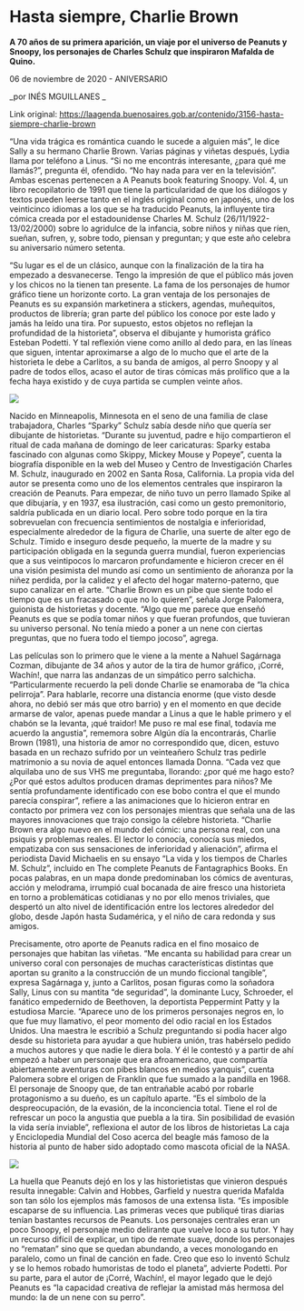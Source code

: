 # Hasta siempre, Charlie Brown

**A 70 años de su primera aparición, un viaje por el universo de Peanuts y Snoopy, los personajes de Charles Schulz que inspiraron Mafalda de Quino.**

06 de noviembre de 2020 - ANIVERSARIO

_por INÉS MGUILLANES  _

Link original: https://laagenda.buenosaires.gob.ar/contenido/3156-hasta-siempre-charlie-brown



“Una vida trágica es romántica cuando le sucede a alguien más”, le dice Sally a su hermano Charlie Brown. Varias páginas y viñetas después, Lydia llama por teléfono a Linus. “Si no me encontrás interesante, ¿para qué me llamás?”, pregunta él, ofendido. “No hay nada para ver en la televisión”. Ambas escenas pertenecen a A Peanuts book featuring Snoopy. Vol. 4, un libro recopilatorio de 1991 que tiene la particularidad de que los diálogos y textos pueden leerse tanto en el inglés original como en japonés, uno de los veinticinco idiomas a los que se ha traducido Peanuts, la influyente tira cómica creada por el estadounidense Charles M. Schulz (26/11/1922-13/02/2000) sobre lo agridulce de la infancia, sobre niños y niñas que ríen, sueñan, sufren, y, sobre todo, piensan y preguntan; y que este año celebra su aniversario número setenta.




“Su lugar es el de un clásico, aunque con la finalización de la tira ha empezado a desvanecerse. Tengo la impresión de que el público más joven y los chicos no la tienen tan presente. La fama de los personajes de humor gráfico tiene un horizonte corto. La gran ventaja de los personajes de Peanuts es su expansión marketinera a stickers, agendas, muñequitos, productos de librería; gran parte del público los conoce por este lado y jamás ha leído una tira. Por supuesto, estos objetos no reflejan la profundidad de la historieta”, observa el dibujante y humorista gráfico Esteban Podetti. Y tal reflexión viene como anillo al dedo para, en las líneas que siguen, intentar aproximarse a algo de lo mucho que el arte de la historieta le debe a Carlitos, a su banda de amigos, al perro Snoopy y al padre de todos ellos, acaso el autor de tiras cómicas más prolífico que a la fecha haya existido y de cuya partida se cumplen veinte años.




![](https://cdn.flowlikemusic.com/files/images/34967/d70303cb-cb41-4f31-b789-969326ff575d.png)




Nacido en Minneapolis, Minnesota en el seno de una familia de clase trabajadora, Charles “Sparky” Schulz sabía desde niño que quería ser dibujante de historietas. “Durante su juventud, padre e hijo compartieron el ritual de cada mañana de domingo de leer caricaturas: Sparky estaba fascinado con algunas como Skippy, Mickey Mouse y Popeye”, cuenta la biografía disponible en la web del Museo y Centro de Investigación Charles M. Schulz, inaugurado en 2002 en Santa Rosa, California. La propia vida del autor se presenta como uno de los elementos centrales que inspiraron la creación de Peanuts. Para empezar, de niño tuvo un perro llamado Spike al que dibujaría, y en 1937, esa ilustración, casi como un gesto premonitorio, saldría publicada en un diario local. Pero sobre todo porque en la tira sobrevuelan con frecuencia sentimientos de nostalgia e inferioridad, especialmente alrededor de la figura de Charlie, una suerte de alter ego de Schulz. Tímido e inseguro desde pequeño, la muerte de la madre y su participación obligada en la segunda guerra mundial, fueron experiencias que a sus veintipocos lo marcaron profundamente e hicieron crecer en él una visión pesimista del mundo así como un sentimiento de añoranza por la niñez perdida, por la calidez y el afecto del hogar materno-paterno, que supo canalizar en el arte. “Charlie Brown es un pibe que siente todo el tiempo que es un fracasado o que no lo quieren”, señala Jorge Palomera, guionista de historietas y docente. “Algo que me parece que enseñó Peanuts es que se podía tomar niños y que fueran profundos, que tuvieran su universo personal. No tenía miedo a poner a un nene con ciertas preguntas, que no fuera todo el tiempo jocoso”, agrega.




Las películas son lo primero que le viene a la mente a Nahuel Sagárnaga Cozman, dibujante de 34 años y autor de la tira de humor gráfico, ¡Corré, Wachín!, que narra las andanzas de un simpático perro salchicha. “Particularmente recuerdo la peli donde Charlie se enamoraba de “la chica pelirroja”. Para hablarle, recorre una distancia enorme (que visto desde ahora, no debió ser más que otro barrio) y en el momento en que decide armarse de valor, apenas puede mandar a Linus a que le hable primero y el chabón se la levanta, ¡qué traidor! Me puso re mal ese final, todavía me acuerdo la angustia”, rememora sobre Algún día la encontrarás, Charlie Brown (1981), una historia de amor no correspondido que, dicen, estuvo basada en un rechazo sufrido por un veinteañero Schulz tras pedirle matrimonio a su novia de aquel entonces llamada Donna. “Cada vez que alquilaba uno de sus VHS me preguntaba, llorando: ¿por qué me hago esto? ¿Por qué estos adultos producen dramas deprimentes para niños? Me sentía profundamente identificado con ese bobo contra el que el mundo parecía conspirar”, refiere a las animaciones que lo hicieron entrar en contacto por primera vez con los personajes mientras que señala una de las mayores innovaciones que trajo consigo la célebre historieta. “Charlie Brown era algo nuevo en el mundo del cómic: una persona real, con una psiquis y problemas reales. El lector lo conocía, conocía sus miedos, empatizaba con sus sensaciones de inferioridad y alienación”, afirma el periodista David Michaelis en su ensayo “La vida y los tiempos de Charles M. Schulz”, incluido en The complete Peanuts de Fantagraphics Books. En pocas palabras, en un mapa donde predominaban los cómics de aventuras, acción y melodrama, irrumpió cual bocanada de aire fresco una historieta en torno a problemáticas cotidianas y no por ello menos triviales, que despertó un alto nivel de identificación entre los lectores alrededor del globo, desde Japón hasta Sudamérica, y el niño de cara redonda y sus amigos.




Precisamente, otro aporte de Peanuts radica en el fino mosaico de personajes que habitan las viñetas. “Me encanta su habilidad para crear un universo coral con personajes de muchas características distintas que aportan su granito a la construcción de un mundo ficcional tangible”, expresa Sagárnaga y, junto a Carlitos, posan figuras como la soñadora Sally, Linus con su mantita “de seguridad”, la dominante Lucy, Schroeder, el fanático empedernido de Beethoven, la deportista Peppermint Patty y la estudiosa Marcie. “Aparece uno de los primeros personajes negros en, lo que fue muy llamativo, el peor momento del odio racial en los Estados Unidos. Una maestra le escribió a Schulz preguntando si podía hacer algo desde su historieta para ayudar a que hubiera unión, tras habérselo pedido a muchos autores y que nadie le diera bola. Y él le contestó y a partir de ahí empezó a haber un personaje que era afroamericano, que compartía abiertamente aventuras con pibes blancos en medios yanquis”, cuenta Palomera sobre el origen de Franklin que fue sumado a la pandilla en 1968. El personaje de Snoopy que, de tan entrañable acabó por robarle protagonismo a su dueño, es un capítulo aparte. “Es el símbolo de la despreocupación, de la evasión, de la inconciencia total. Tiene el rol de refrescar un poco la angustia que puebla a la tira. Sin posibilidad de evasión la vida sería inviable”, reflexiona el autor de los libros de historietas La caja y Enciclopedia Mundial del Coso acerca del beagle más famoso de la historia al punto de haber sido adoptado como mascota oficial de la NASA.




![](https://cdn.flowlikemusic.com/files/images/34969/bb8f930d-a4b2-4eb5-bd31-55b1fa026ba2.png)




La huella que Peanuts dejó en los y las historietistas que vinieron después resulta innegable: Calvin and Hobbes, Garfield y nuestra querida Mafalda son tan sólo los ejemplos más famosos de una extensa lista. “Es imposible escaparse de su influencia. Las primeras veces que publiqué tiras diarias tenían bastantes recursos de Peanuts. Los personajes centrales eran un poco Snoopy, el personaje medio delirante que vuelve loco a su tutor. Y hay un recurso difícil de explicar, un tipo de remate suave, donde los personajes no “rematan” sino que se quedan abundando, a veces monologando en paralelo, como un final de canción en fade. Creo que eso lo inventó Schulz y se lo hemos robado humoristas de todo el planeta”, advierte Podetti. Por su parte, para el autor de ¡Corré, Wachín!, el mayor legado que le dejó Peanuts es “la capacidad creativa de reflejar la amistad más hermosa del mundo: la de un nene con su perro”.



